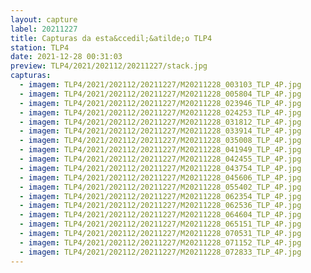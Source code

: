 ```yaml
---
layout: capture
label: 20211227
title: Capturas da esta&ccedil;&atilde;o TLP4
station: TLP4
date: 2021-12-28 00:31:03
preview: TLP4/2021/202112/20211227/stack.jpg
capturas:
  - imagem: TLP4/2021/202112/20211227/M20211228_003103_TLP_4P.jpg
  - imagem: TLP4/2021/202112/20211227/M20211228_005804_TLP_4P.jpg
  - imagem: TLP4/2021/202112/20211227/M20211228_023946_TLP_4P.jpg
  - imagem: TLP4/2021/202112/20211227/M20211228_024253_TLP_4P.jpg
  - imagem: TLP4/2021/202112/20211227/M20211228_031812_TLP_4P.jpg
  - imagem: TLP4/2021/202112/20211227/M20211228_033914_TLP_4P.jpg
  - imagem: TLP4/2021/202112/20211227/M20211228_035008_TLP_4P.jpg
  - imagem: TLP4/2021/202112/20211227/M20211228_041949_TLP_4P.jpg
  - imagem: TLP4/2021/202112/20211227/M20211228_042455_TLP_4P.jpg
  - imagem: TLP4/2021/202112/20211227/M20211228_043754_TLP_4P.jpg
  - imagem: TLP4/2021/202112/20211227/M20211228_045606_TLP_4P.jpg
  - imagem: TLP4/2021/202112/20211227/M20211228_055402_TLP_4P.jpg
  - imagem: TLP4/2021/202112/20211227/M20211228_062354_TLP_4P.jpg
  - imagem: TLP4/2021/202112/20211227/M20211228_062536_TLP_4P.jpg
  - imagem: TLP4/2021/202112/20211227/M20211228_064604_TLP_4P.jpg
  - imagem: TLP4/2021/202112/20211227/M20211228_065151_TLP_4P.jpg
  - imagem: TLP4/2021/202112/20211227/M20211228_070531_TLP_4P.jpg
  - imagem: TLP4/2021/202112/20211227/M20211228_071152_TLP_4P.jpg
  - imagem: TLP4/2021/202112/20211227/M20211228_072833_TLP_4P.jpg
---
```

